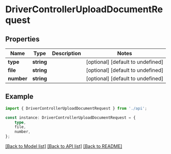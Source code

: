 # DriverControllerUploadDocumentRequest


## Properties

Name | Type | Description | Notes
------------ | ------------- | ------------- | -------------
**type** | **string** |  | [optional] [default to undefined]
**file** | **string** |  | [optional] [default to undefined]
**number** | **string** |  | [optional] [default to undefined]

## Example

```typescript
import { DriverControllerUploadDocumentRequest } from './api';

const instance: DriverControllerUploadDocumentRequest = {
    type,
    file,
    number,
};
```

[[Back to Model list]](../README.md#documentation-for-models) [[Back to API list]](../README.md#documentation-for-api-endpoints) [[Back to README]](../README.md)
